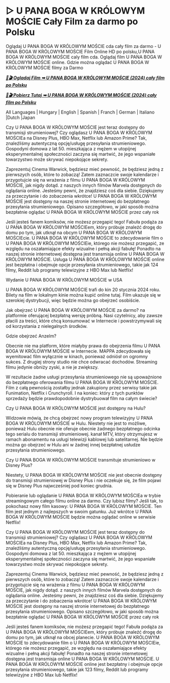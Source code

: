 # ▷ U PANA BOGA W KRÓLOWYM MOŚCIE Cały Film za darmo po Polsku

Oglądaj U PANA BOGA W KRÓLOWYM MOŚCIE cda cały film za darmo - U PANA BOGA W KRÓLOWYM MOŚCIE Film Online HD po polsku,U PANA BOGA W KRÓLOWYM MOŚCIE caly film cda. Oglądaj film U PANA BOGA W KRÓLOWYM MOŚCIE online. Gdzie można oglądać U PANA BOGA W KRÓLOWYM MOŚCIE filmy za Darmo

<p><b><I><a href="http://r-movies.com/pl/movie/1233906/u-pana-boga-w-krlowym-mocie-gitcodepl">📀🎬 Ogladaj Film ➥ U PANA BOGA W KRÓLOWYM MOŚCIE (2024) cały film po Polsku</a></I></b></p>

<p><b><I><a href="http://r-movies.com/pl/movie/1233906/u-pana-boga-w-krlowym-mocie-gitcodepl">📀🎬 Pobierz Tutaj ➥ U PANA BOGA W KRÓLOWYM MOŚCIE (2024) cały film po Polsku</a></I></b></p>

All Languages | Hungary | English | Spanish | Franch | German | Italiano |Dutch |Japan

Czy U PANA BOGA W KRÓLOWYM MOŚCIE jest teraz dostępny do transmisji strumieniowej? Czy oglądasz U PANA BOGA W KRÓLOWYM MOŚCIEa na Disney Plus, HBO Max, Netflix lub Amazon Prime? Tak, znaleźliśmy autentyczną opcję/usługę przesyłania strumieniowego. Gospodyni domowa z lat 50. mieszkająca z mężem w utopijnej eksperymentalnej społeczności zaczyna się martwić, że jego wspaniałe towarzystwo może skrywać niepokojące sekrety.

Zaprezentuj Cinema Warwick, będziesz mieć pewność, że będziesz jedną z pierwszych osób, które to zobaczą! Zatem zaznaczcie swoje kalendarze i przygotujcie się na wrażenia z filmu U PANA BOGA W KRÓLOWYM MOŚCIE, jak nigdy dotąd. z naszych innych filmów Marvela dostępnych do oglądania online. Jesteśmy pewni, że znajdziesz coś dla siebie. Dziękujemy za przeczytanie i do zobaczenia wkrótce! U PANA BOGA W KRÓLOWYM MOŚCIE jest dostępny na naszej stronie internetowej do bezpłatnego przesyłania strumieniowego. Opisano szczegółowo, w jaki sposób można bezpłatnie oglądać U PANA BOGA W KRÓLOWYM MOŚCIE przez cały rok

Jeśli jesteś fanem komiksów, nie możesz przegapić tego! Fabuła podąża za U PANA BOGA W KRÓLOWYM MOŚCIEem, który próbuje znaleźć drogę do domu po tym, jak utknął na obcym U PANA BOGA W KRÓLOWYM MOŚCIEcie. U PANA BOGA W KRÓLOWYM MOŚCIE to zdecydowanie film o U PANA BOGA W KRÓLOWYM MOŚCIEie, którego nie możesz przegapić, ze względu na oszałamiające efekty wizualne i pełną akcji fabułę! Ponadto na naszej stronie internetowej dostępna jest transmisja online U PANA BOGA W KRÓLOWYM MOŚCIE. Usługa U PANA BOGA W KRÓLOWYM MOŚCIE online jest bezpłatna i obejmuje opcje przesyłania strumieniowego, takie jak 124 filmy, Reddit lub programy telewizyjne z HBO Max lub Netflix!

Wydanie U PANA BOGA W KRÓLOWYM MOŚCIE w USA

U PANA BOGA W KRÓLOWYM MOŚCIE trafi do kin 20 stycznia 2024 roku. Bilety na film w lokalnym kinie można kupić online tutaj. Film ukazuje się w szerokiej dystrybucji, więc będzie można go obejrzeć osobiście.

Jak obejrzeć U PANA BOGA W KRÓLOWYM MOŚCIE za darmo? na platformie oferującej bezpłatną wersję próbną. Nasi czytelnicy, aby zawsze płacili za treści, które chcą konsumować w Internecie i powstrzymywali się od korzystania z nielegalnych środków.

Gdzie obejrzeć Anzelm?

Obecnie nie ma platform, które miałyby prawa do obejrzenia filmu U PANA BOGA W KRÓLOWYM MOŚCIE w Internecie. MAPPA zdecydowała się wyemitować film wyłącznie w kinach, ponieważ odniósł on ogromny sukces. Z drugiej strony studio nie chce odwracać dochodów. Streaming filmu jedynie obniży zyski, a nie je zwiększy.

W rezultacie żadne usługi przesyłania strumieniowego nie są upoważnione do bezpłatnego oferowania filmu U PANA BOGA W KRÓLOWYM MOŚCIE. Film z całą pewnością zostałby jednak zakupiony przez serwisy takie jak Funimation, Netflix i Crunchyroll. I na koniec: który z tych punktów sprzedaży będzie prawdopodobnie dystrybuował film na całym świecie?

Czy U PANA BOGA W KRÓLOWYM MOŚCIE jest dostępny na Hulu?

Widzowie mówią, że chcą obejrzeć nowy program telewizyjny U PANA BOGA W KRÓLOWYM MOŚCIE w Hulu. Niestety nie jest to możliwe, ponieważ Hulu obecnie nie oferuje obecnie żadnego bezpłatnego odcinka tego serialu do transmisji strumieniowej. kanał MTV, który otrzymujesz w ramach abonamentu na usługi telewizji kablowej lub satelitarnej. Nie będzie można go obejrzeć w Hulu ani w żadnej innej bezpłatnej usłudze przesyłania strumieniowego.

Czy U PANA BOGA W KRÓLOWYM MOŚCIE transmituje strumieniowo w Disney Plus?

Niestety, U PANA BOGA W KRÓLOWYM MOŚCIE nie jest obecnie dostępny do transmisji strumieniowej w Disney Plus i nie oczekuje się, że film pojawi się w Disney Plus najwcześniej pod koniec grudnia.

Pobieranie lub oglądanie U PANA BOGA W KRÓLOWYM MOŚCIEa w trybie streamingowym całego filmu online za darmo. Czy lubisz filmy? Jeśli tak, to pokochasz nowy film kasowy: U PANA BOGA W KRÓLOWYM MOŚCIE. Ten film jest jednym z najlepszych w swoim gatunku. Już wkrótce U PANA BOGA W KRÓLOWYM MOŚCIE będzie można oglądać online w serwisie Netflix!

Czy U PANA BOGA W KRÓLOWYM MOŚCIE jest teraz dostępny do transmisji strumieniowej? Czy oglądasz U PANA BOGA W KRÓLOWYM MOŚCIEa na Disney Plus, HBO Max, Netflix lub Amazon Prime? Tak, znaleźliśmy autentyczną opcję/usługę przesyłania strumieniowego. Gospodyni domowa z lat 50. mieszkająca z mężem w utopijnej eksperymentalnej społeczności zaczyna się martwić, że jego wspaniałe towarzystwo może skrywać niepokojące sekrety.

Zaprezentuj Cinema Warwick, będziesz mieć pewność, że będziesz jedną z pierwszych osób, które to zobaczą! Zatem zaznaczcie swoje kalendarze i przygotujcie się na wrażenia z filmu U PANA BOGA W KRÓLOWYM MOŚCIE, jak nigdy dotąd. z naszych innych filmów Marvela dostępnych do oglądania online. Jesteśmy pewni, że znajdziesz coś dla siebie. Dziękujemy za przeczytanie i do zobaczenia wkrótce! U PANA BOGA W KRÓLOWYM MOŚCIE jest dostępny na naszej stronie internetowej do bezpłatnego przesyłania strumieniowego. Opisano szczegółowo, w jaki sposób można bezpłatnie oglądać U PANA BOGA W KRÓLOWYM MOŚCIE przez cały rok

Jeśli jesteś fanem komiksów, nie możesz przegapić tego! Fabuła podąża za U PANA BOGA W KRÓLOWYM MOŚCIEem, który próbuje znaleźć drogę do domu po tym, jak utknął na obcej planecie. U PANA BOGA W KRÓLOWYM MOŚCIE to zdecydowanie film o U PANA BOGA W KRÓLOWYM MOŚCIEie, którego nie możesz przegapić, ze względu na oszałamiające efekty wizualne i pełną akcji fabułę! Ponadto na naszej stronie internetowej dostępna jest transmisja online U PANA BOGA W KRÓLOWYM MOŚCIE. U PANA BOGA W KRÓLOWYM MOŚCIE online jest bezpłatny i obejmuje opcje przesyłania strumieniowego, takie jak 123 filmy, Reddit lub programy telewizyjne z HBO Max lub Netflix!
